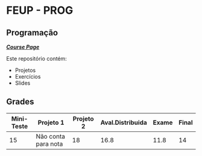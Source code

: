 # FEUP - PROG

## Programação


[***Course Page***](https://sigarra.up.pt/feup/pt/ucurr_geral.ficha_uc_view?pv_ocorrencia_id=419988)


Este repositório contém:
- Projetos
- Exercícios
- Slides

## Grades

| Mini-Teste | Projeto 1 | Projeto 2 | Aval.Distribuida | Exame | Final |
|---|---|---|---|---|---|
| 15 | Não conta para nota | 18 | 16.8 | 11.8 |14|
